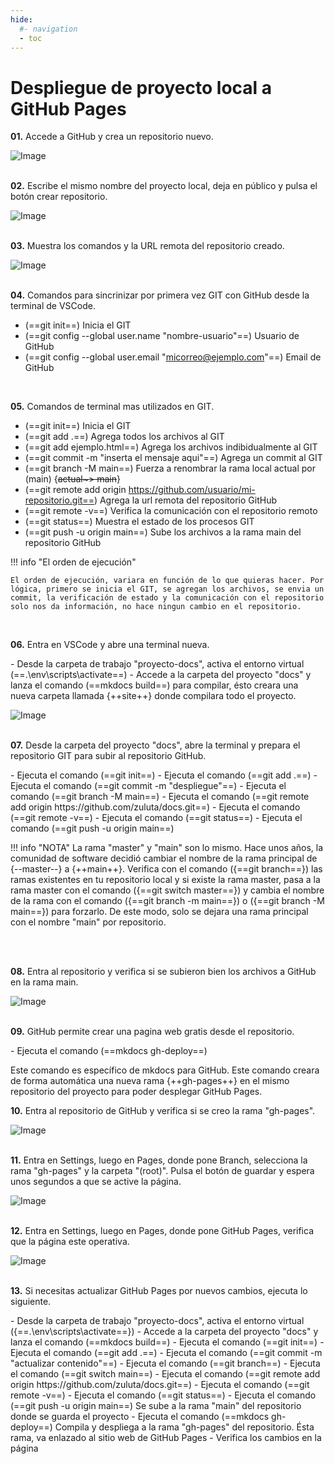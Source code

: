 ```yaml
---
hide:
  #- navigation
  - toc
---
```


# Despliegue de proyecto local a GitHub Pages

<p><strong>01.</strong> Accede a GitHub y crea un repositorio nuevo.</p>

![Image](../../assets/images/instalacion-librerias/gh-deploy/01.nuevo-repo-github.png)
<br>
<br>

<p><strong>02.</strong> Escribe el mismo nombre del proyecto local, deja en público y pulsa el botón crear repositorio.</p>

![Image](../../assets/images/instalacion-librerias/gh-deploy/02.crear-repo-github.png)
<br>
<br>

<p><strong>03.</strong> Muestra los comandos y la URL remota del repositorio creado.</p>

![Image](../../assets/images/instalacion-librerias/gh-deploy/03.codigo-repo-terminal.png)
<br>
<br>

<p><strong>04.</strong> Comandos para sincrinizar por primera vez GIT con GitHub desde la terminal de VSCode.</p>

  - (==git init==) Inicia el GIT
  - (==git config --global user.name "nombre-usuario"==) Usuario de GitHub
  - (==git config --global user.email "micorreo@ejemplo.com"==) Email de GitHub
<br>

<p><strong>05.</strong> Comandos de terminal mas utilizados en GIT.</p>

  - (==git init==) Inicia el GIT
  - (==git add .==) Agrega todos los archivos al GIT
  - (==git add ejemplo.html==) Agrega los archivos indibidualmente al GIT
  - (==git commit -m "inserta el mensaje aqui"==) Agrega un commit al GIT
  - (==git branch -M main==) Fuerza a renombrar la rama local actual por (main) {~~actual~> main~~}
  - (==git remote add origin https://github.com/usuario/mi-repositorio.git==) Agrega la url remota del repositorio GitHub
  - (==git remote -v==) Verifica la comunicación con el repositorio remoto
  - (==git status==) Muestra el estado de los procesos GIT
  - (==git push -u origin main==) Sube los archivos a la rama main del repositorio GitHub

!!! info "El orden de ejecución"

    El orden de ejecución, variara en función de lo que quieras hacer. Por lógica, primero se inicia el GIT, se agregan los archivos, se envia un commit, la verificación de estado y la comunicación con el repositorio solo nos da información, no hace ningun cambio en el repositorio.
<br>

<p><strong>06.</strong> Entra en VSCode y abre una terminal nueva.</p>
  - Desde la carpeta de trabajo "proyecto-docs", activa el entorno virtual (==.\env\scripts\activate==)
  - Accede a la carpeta del proyecto "docs" y lanza el comando (==mkdocs build==) para compilar, ésto creara una nueva carpeta llamada {++site++} donde compilara todo el proyecto.

![Image](../../assets/images/instalacion-librerias/gh-deploy/04.build-proyecto-docs.png)
<br>
<br>

<p><strong>07.</strong> Desde la carpeta del proyecto "docs", abre la terminal y prepara el repositorio GIT para subir al repositorio GitHub.</p>
  - Ejecuta el comando (==git init==)
  - Ejecuta el comando (==git add .==)
  - Ejecuta el comando (==git commit -m "despliegue"==)
  - Ejecuta el comando (==git branch -M main==)
  - Ejecuta el comando (==git remote add origin https://github.com/zuluta/docs.git==)
  - Ejecuta el comando (==git remote -v==)
  - Ejecuta el comando (==git status==)
  - Ejecuta el comando (==git push -u origin main==)

!!! info "NOTA"
    La rama "master" y "main" son lo mismo. Hace unos años, la comunidad de software decidió cambiar el nombre de la rama principal de {--master--} a {++main++}. Verifica con el comando ({==git branch==}) las ramas existentes en tu repositorio local y si existe la rama master, pasa a la rama master con el comando ({==git switch master==}) y cambia el nombre de la rama con el comando ({==git branch -m main==}) o ({==git branch -M main==}) para forzarlo. De este modo, solo se dejara una rama principal con el nombre "main" por repositorio.

<br>
<br>

<p><strong>08.</strong> Entra al repositorio y verifica si se subieron bien los archivos a GitHub en la rama main.</p>

![Image](../../assets/images/instalacion-librerias/gh-deploy/05.verificar-subida-github.png)
<br>
<br>

<p><strong>09.</strong> GitHub permite crear una pagina web gratis desde el repositorio.</p>
  - Ejecuta el comando (==mkdocs gh-deploy==)
  
<p>Este comando es específico de mkdocs para GitHub. Este comando creara de forma automática una nueva rama {++gh-pages++} en el mismo repositorio del proyecto para poder desplegar GitHub Pages.</p>

<p><strong>10.</strong> Entra al repositorio de GitHub y verifica si se creo la rama "gh-pages".</p>

![Image](../../assets/images/instalacion-librerias/gh-deploy/06.crear-rama-gh-pages.png)
<br>
<br>

<p><strong>11.</strong> Entra en Settings, luego en Pages, donde pone Branch, selecciona la rama "gh-pages" y la carpeta "(root)". Pulsa el botón de guardar y espera unos segundos a que se active la página.</p>

![Image](../../assets/images/instalacion-librerias/gh-deploy/07.selec-repo-pages.png)
<br>
<br>

<p><strong>12.</strong> Entra en Settings, luego en Pages, donde pone GitHub Pages, verifica que la página este operativa.</p>

![Image](../../assets/images/instalacion-librerias/gh-deploy/08.visitar-pagina.png)
<br>
<br>

<p><strong>13.</strong> Si necesitas actualizar GitHub Pages por nuevos cambios, ejecuta lo siguiente.</p>
  - Desde la carpeta de trabajo "proyecto-docs", activa el entorno virtual ({==.\env\scripts\activate==})
  - Accede a la carpeta del proyecto "docs" y lanza el comando (==mkdocs build==)
  - Ejecuta el comando (==git init==)
  - Ejecuta el comando (==git add .==)
  - Ejecuta el comando (==git commit -m "actualizar contenido"==)
  - Ejecuta el comando (==git branch==)
  - Ejecuta el comando (==git switch main==)
  - Ejecuta el comando (==git remote add origin https://github.com/zuluta/docs.git==)
  - Ejecuta el comando (==git remote -v==)
  - Ejecuta el comando (==git status==)
  - Ejecuta el comando (==git push -u origin main==) Se sube a la rama "main" del repositorio donde se guarda el proyecto
  - Ejecuta el comando (==mkdocs gh-deploy==) Compila y despliega a la rama "gh-pages" del repositorio. Ésta rama, va enlazado al sitio web de GitHub Pages
  - Verifica los cambios en la página
<br>
<br>
